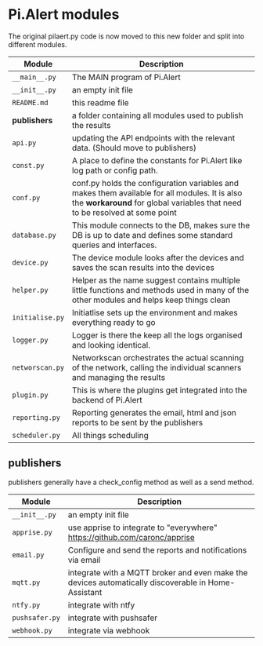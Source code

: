# Pi.Alert modules

The original pilaert.py code is now moved to this new folder and split into different modules.

| Module | Description |
|--------|-----------|
|```__main__.py```| The MAIN program of Pi.Alert|
|```__init__.py```| an empty init file|
|```README.md```| this readme file|
|**publishers**| a folder containing all modules used to publish the results|
|```api.py```| updating the API endpoints with the relevant data. (Should move to publishers)|
|```const.py```| A place to define the constants for Pi.Alert like log path or config path.|
|```conf.py```| conf.py holds the configuration variables and makes them available for all modules. It is also the <b>workaround</b> for global variables that need to be resolved at some point|
|```database.py```| This module connects to the DB, makes sure the DB is up to date and defines some standard queries and interfaces. |
|```device.py```| The device module looks after the devices and saves the scan results into the devices |
|```helper.py```| Helper as the name suggest contains multiple little functions and methods used in many of the other modules and helps keep things clean |
|```initialise.py```| Initiatlise sets up the environment and makes everything ready to go |
|```logger.py```| Logger is there the keep all the logs organised and looking identical. |
|```networscan.py```| Networkscan orchestrates the actual scanning of the network, calling the individual scanners and managing the results |
|```plugin.py```| This is where the plugins get integrated into the backend of Pi.Alert |
|```reporting.py```| Reporting generates the email, html and json reports to be sent by the publishers |
|```scheduler.py```| All things scheduling |

## publishers
publishers generally have a check_config method as well as a send method.

| Module | Description |
|--------|-----------|
|```__init__.py```| an empty init file|
|```apprise.py```| use apprise to integrate to "everywhere" https://github.com/caronc/apprise |
|```email.py```| Configure and send the reports and notifications via email |
|```mqtt.py```| integrate with a MQTT broker and even make the devices automatically discoverable in Home-Assistant |
|```ntfy.py```| integrate with ntfy |
|```pushsafer.py```| integrate with pushsafer |
|```webhook.py```| integrate via webhook |



